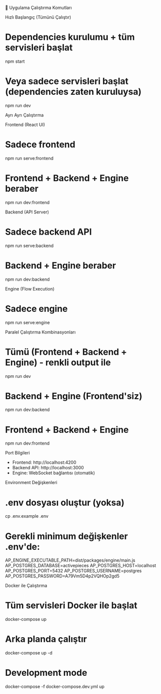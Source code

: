 🚀 Uygulama Çalıştırma Komutları

  Hızlı Başlangıç (Tümünü Çalıştır)

  # Dependencies kurulumu + tüm servisleri başlat
  npm start

  # Veya sadece servisleri başlat (dependencies zaten kuruluysa)
  npm run dev

  Ayrı Ayrı Çalıştırma

  Frontend (React UI)

  # Sadece frontend
  npm run serve:frontend

  # Frontend + Backend + Engine beraber
  npm run dev:frontend

  Backend (API Server)

  # Sadece backend API
  npm run serve:backend

  # Backend + Engine beraber
  npm run dev:backend

  Engine (Flow Execution)

  # Sadece engine
  npm run serve:engine

  Paralel Çalıştırma Kombinasyonları

  # Tümü (Frontend + Backend + Engine) - renkli output ile
  npm run dev

  # Backend + Engine (Frontend'siz)
  npm run dev:backend

  # Frontend + Backend + Engine
  npm run dev:frontend

  Port Bilgileri

  - Frontend: http://localhost:4200
  - Backend API: http://localhost:3000
  - Engine: WebSocket bağlantısı (otomatik)

  Environment Değişkenleri

  # .env dosyası oluştur (yoksa)
  cp .env.example .env

  # Gerekli minimum değişkenler .env'de:
  AP_ENGINE_EXECUTABLE_PATH=dist/packages/engine/main.js
  AP_POSTGRES_DATABASE=activepieces
  AP_POSTGRES_HOST=localhost
  AP_POSTGRES_PORT=5432
  AP_POSTGRES_USERNAME=postgres
  AP_POSTGRES_PASSWORD=A79Vm5D4p2VQHOp2gd5

  Docker ile Çalıştırma

  # Tüm servisleri Docker ile başlat
  docker-compose up

  # Arka planda çalıştır
  docker-compose up -d

  # Development mode
  docker-compose -f docker-compose.dev.yml up